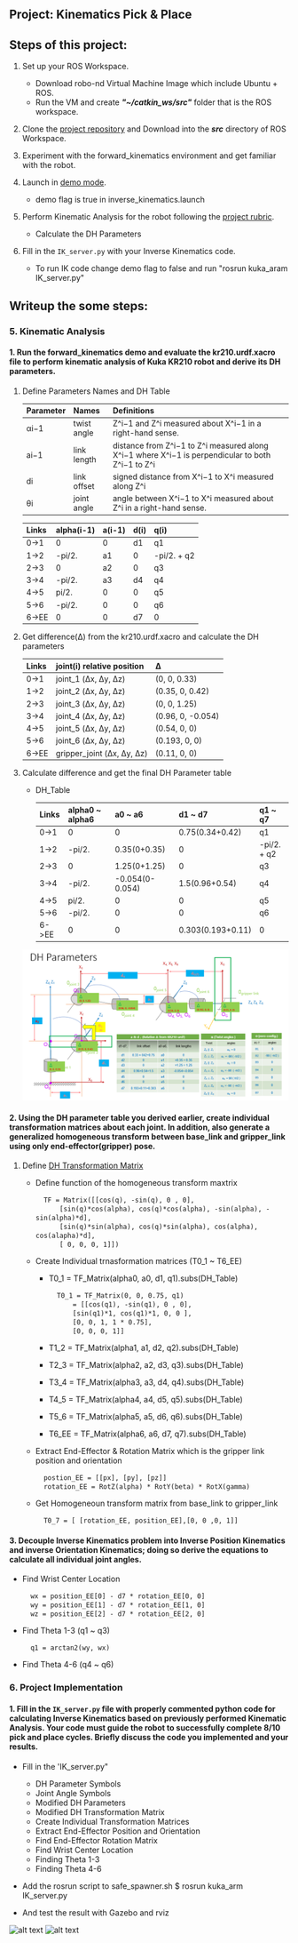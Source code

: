 ## Project: Kinematics Pick & Place


**Steps of this project:**  
---

1. Set up your ROS Workspace.
    - Download robo-nd Virtual Machine Image which include Ubuntu + ROS.
    - Run the VM and create ***"~/catkin_ws/src"*** folder that is the ROS workspace.

2. Clone the [project repository](https://github.com/udacity/RoboND-Kinematics-Project) and Download into the ***src*** directory of ROS Workspace.
3. Experiment with the forward_kinematics environment and get familiar with the robot.
4. Launch in [demo mode](https://classroom.udacity.com/nanodegrees/nd209/parts/7b2fd2d7-e181-401e-977a-6158c77bf816/modules/8855de3f-2897-46c3-a805-628b5ecf045b/lessons/91d017b1-4493-4522-ad52-04a74a01094c/concepts/ae64bb91-e8c4-44c9-adbe-798e8f688193).
    - demo flag is true in inverse_kinematics.launch

5. Perform Kinematic Analysis for the robot following the [project rubric](https://review.udacity.com/#!/rubrics/972/view).
    - Calculate the  DH Parameters

6. Fill in the `IK_server.py` with your Inverse Kinematics code. 
    - To run IK code change demo flag to false and run "rosrun kuka_aram IK_server.py"


[//]: # (Image References)

[image1]: ./misc_images/misc1.png
[image2]: ./misc_images/misc2.png
[image3]: ./misc_images/misc3.png
[dh_param_all]: ./misc_images/dh_param_all.png

**Writeup the some steps:**  
---

### 5. Kinematic Analysis
#### 1. Run the forward_kinematics demo and evaluate the kr210.urdf.xacro file to perform kinematic analysis of Kuka KR210 robot and derive its DH parameters.


1) Define Parameters Names and  DH Table

    Parameter | Names | Definitions
    --- | --- | ---
    αi−1 | twist angle | Z^i−1 and Z^i measured about X^i−1 in a right-hand sense.
    ai−1 | link length | distance from Z^i−1 to Z^i measured along X^i−1 where X^i−1 is perpendicular to both Z^i−1 to Z^i
    di | link offset | signed distance from X^i−1 to X^i measured along Z^i
    θi | joint angle | angle between X^i−1 to X^i measured about Z^i in a right-hand sense.

    Links | alpha(i-1) | a(i-1)  | d(i) | q(i)
    --- | --- | --- | --- | ---
    0->1 | 0 | 0 | d1 | q1
    1->2 | -pi/2. | a1 | 0 | -pi/2. + q2
    2->3 | 0 | a2 | 0 | q3
    3->4 | -pi/2. | a3 | d4 | q4
    4->5 | pi/2. | 0 | 0 | q5
    5->6 | -pi/2. | 0 | 0 | q6
    6->EE | 0 | 0 | d7 | 0

3) Get difference(Δ) from the kr210.urdf.xacro and calculate the DH parameters
    
    Links | joint(i) relative position | Δ 
    --- | --- | --- 
     0->1 | joint_1 (Δx, Δy, Δz)  |  (0, 0, 0.33)
     1->2 | joint_2 (Δx, Δy, Δz) |   (0.35, 0, 0.42)
     2->3 | joint_3 (Δx, Δy, Δz) |   (0, 0, 1.25)
     3->4 | joint_4 (Δx, Δy, Δz) |   (0.96, 0, -0.054)
     4->5 | joint_5 (Δx, Δy, Δz) |   (0.54, 0, 0)
     5->6 | joint_6 (Δx, Δy, Δz) |   (0.193, 0, 0)
     6->EE | gripper_joint (Δx, Δy, Δz) |   (0.11, 0, 0)
    
3) Calculate difference and get the final DH Parameter table

    * DH_Table
        
        Links | alpha0 ~ alpha6 | a0 ~ a6  | d1 ~ d7 | q1 ~ q7
        --- | --- | --- | --- | ---
        0->1 | 0 | 0 | 0.75(0.34+0.42) | q1
        1->2 | -pi/2. | 0.35(0+0.35) | 0 | -pi/2. + q2
        2->3 | 0 | 1.25(0+1.25) | 0 | q3
        3->4 | -pi/2. | -0.054(0-0.054) | 1.5(0.96+0.54) | q4
        4->5 | pi/2. | 0 | 0 | q5
        5->6 | -pi/2. | 0 | 0 | q6
        6->EE | 0 | 0 | 0.303(0.193+0.11) | 0

    ![alt text][dh_param_all]

        
#### 2. Using the DH parameter table you derived earlier, create individual transformation matrices about each joint. In addition, also generate a generalized homogeneous transform between base_link and gripper_link using only end-effector(gripper) pose.

1) Define [DH Transformation Matrix](https://classroom.udacity.com/nanodegrees/nd209/parts/7b2fd2d7-e181-401e-977a-6158c77bf816/modules/8855de3f-2897-46c3-a805-628b5ecf045b/lessons/91d017b1-4493-4522-ad52-04a74a01094c/concepts/7259f438-36a0-4bc1-ac53-39af669ba3c9) 
    
    - Define function of the homogeneous transform maxtrix 
    
            TF = Matrix([[cos(q), -sin(q), 0 , 0],
                [sin(q)*cos(alpha), cos(q)*cos(alpha), -sin(alpha), -sin(alpha)*d],
                [sin(q)*sin(alpha), cos(q)*sin(alpha), cos(alpha), cos(alapha)*d],
                [ 0, 0, 0, 1]])
            
    - Create Individual trnasformation matrices (T0_1 ~ T6_EE)

        - T0_1 = TF_Matrix(alpha0, a0, d1, q1).subs(DH_Table) 
        
                T0_1 = TF_Matrix(0, 0, 0.75, q1)
                    = [[cos(q1), -sin(q1), 0 , 0],
                    [sin(q1)*1, cos(q1)*1, 0, 0 ],
                    [0, 0, 1, 1 * 0.75],
                    [0, 0, 0, 1]]
                    
        - T1_2 = TF_Matrix(alpha1, a1, d2, q2).subs(DH_Table)
        - T2_3 = TF_Matrix(alpha2, a2, d3, q3).subs(DH_Table)
        - T3_4 = TF_Matrix(alpha3, a3, d4, q4).subs(DH_Table)
        - T4_5 = TF_Matrix(alpha4, a4, d5, q5).subs(DH_Table)
        - T5_6 = TF_Matrix(alpha5, a5, d6, q6).subs(DH_Table)
        - T6_EE = TF_Matrix(alpha6, a6, d7, q7).subs(DH_Table)

    - Extract End-Effector & Rotation Matrix which is the gripper link position and orientation
        
            postion_EE = [[px], [py], [pz]]
            rotation_EE = RotZ(alpha) * RotY(beta) * RotX(gamma)
        
    - Get Homogeneoun transform matrix from base_link to gripper_link
        
            T0_7 = [ [rotation_EE, position_EE],[0, 0 ,0, 1]]

#### 3. Decouple Inverse Kinematics problem into Inverse Position Kinematics and inverse Orientation Kinematics; doing so derive the equations to calculate all individual joint angles.

- Find Wrist Center Location 

        wx = position_EE[0] - d7 * rotation_EE[0, 0]
        wy = position_EE[1] - d7 * rotation_EE[1, 0]
        wz = position_EE[2] - d7 * rotation_EE[2, 0]
    
- Find Theta 1-3 (q1 ~ q3)

        q1 = arctan2(wy, wx)

- Find Theta 4-6 (q4 ~ q6)

### 6. Project Implementation

#### 1. Fill in the `IK_server.py` file with properly commented python code for calculating Inverse Kinematics based on previously performed Kinematic Analysis. Your code must guide the robot to successfully complete 8/10 pick and place cycles. Briefly discuss the code you implemented and your results. 

- Fill in the 'IK_server.py"
    - DH Parameter Symbols
    - Joint Angle Symbols
    - Modified DH Parameters
    - Modified DH Transformation Matrix
    - Create Individual Transformation Matrices
    - Extract End-Effector Position and Orientation
    - Find End-Effector Rotation Matrix
    - Find Wrist Center Location
    - Finding Theta 1-3
    - Finding Theta 4-6
- Add the rosrun script to safe_spawner.sh
    $ rosrun kuka_arm IK_server.py

- And test the result with Gazebo and rviz

![alt text][image3]
![alt text][image2]



